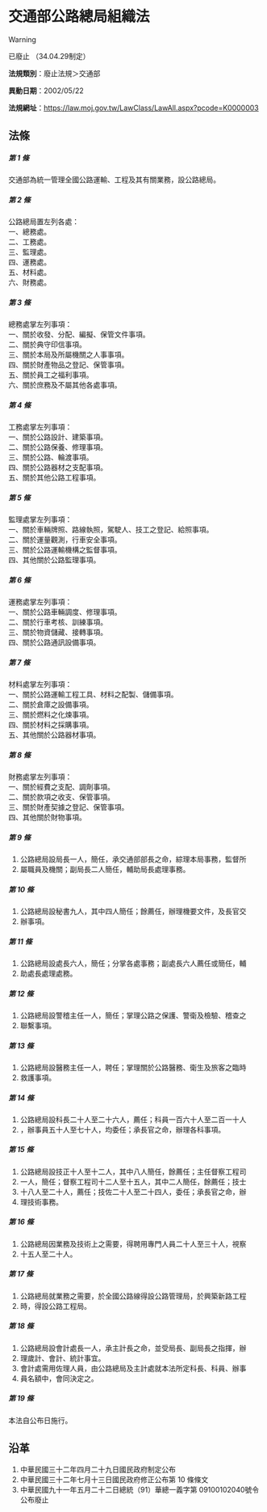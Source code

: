 # 交通部公路總局組織法
> [!WARNING]
> 已廢止
> （34.04.29制定）

**法規類別**：廢止法規＞交通部

**異動日期**：2002/05/22  

**法規網址**：https://law.moj.gov.tw/LawClass/LawAll.aspx?pcode=K0000003



## 法條
##### 第 1 條
交通部為統一管理全國公路運輸、工程及其有關業務，設公路總局。

##### 第 2 條
公路總局置左列各處：  
一、總務處。  
二、工務處。  
三、監理處。  
四、運務處。  
五、材料處。  
六、財務處。

##### 第 3 條
總務處掌左列事項：  
一、關於收發、分配、編擬、保管文件事項。  
二、關於典守印信事項。  
三、關於本局及所屬機關之人事事項。  
四、關於財產物品之登記、保管事項。  
五、關於員工之福利事項。  
六、關於庶務及不屬其他各處事項。

##### 第 4 條
工務處掌左列事項：  
一、關於公路設計、建築事項。  
二、關於公路保養、修理事項。  
三、關於公路、輪渡事項。  
四、關於公路器材之支配事項。  
五、關於其他公路工程事項。

##### 第 5 條
監理處掌左列事項：  
一、關於車輛牌照、路線執照，駕駛人、技工之登記、給照事項。  
二、關於運量觀測，行車安全事項。  
三、關於公路運輸機構之監督事項。  
四、其他關於公路監理事項。

##### 第 6 條
運務處掌左列事項：  
一、關於公路車輛調度、修理事項。  
二、關於行車考核、訓練事項。  
三、關於物資儲藏、接轉事項。  
四、關於公路通訊設備事項。

##### 第 7 條
材料處掌左列事項：  
一、關於公路運輸工程工具、材料之配製、儲備事項。  
二、關於倉庫之設備事項。  
三、關於燃料之化煉事項。  
四、關於材料之採購事項。  
五、其他關於公路器材事項。

##### 第 8 條
財務處掌左列事項：  
一、關於經費之支配、調劑事項。  
二、關於款項之收支、保管事項。  
三、關於財產契據之登記、保管事項。  
四、其他關於財物事項。

##### 第 9 條
1. 公路總局設局長一人，簡任，承交通部部長之命，綜理本局事務，監督所
1. 屬職員及機關；副局長二人簡任，輔助局長處理事務。

##### 第 10 條
1. 公路總局設秘書九人，其中四人簡任；餘薦任，辦理機要文件，及長官交
1. 辦事項。

##### 第 11 條
1. 公路總局設處長六人，簡任；分掌各處事務；副處長六人薦任或簡任，輔
1. 助處長處理處務。

##### 第 12 條
1. 公路總局設警稽主任一人，簡任；掌理公路之保護、警衛及檢驗、稽查之
1. 聯繫事項。

##### 第 13 條
1. 公路總局設醫務主任一人，聘任；掌理關於公路醫務、衛生及旅客之臨時
1. 救護事項。

##### 第 14 條
1. 公路總局設科長二十人至二十六人，薦任；科員一百六十人至二百一十人
1. ，辦事員五十人至七十人，均委任；承長官之命，辦理各科事項。

##### 第 15 條
1. 公路總局設技正十人至十二人，其中八人簡任，餘薦任；主任督察工程司
1. 一人，簡任；督察工程司十二人至十五人，其中二人簡任，餘薦任；技士
1. 十八人至二十人，薦任；技佐二十人至二十四人，委任；承長官之命，辦
1. 理技術事務。

##### 第 16 條
1. 公路總局因業務及技術上之需要，得聘用專門人員二十人至三十人，視察
1. 十五人至二十人。

##### 第 17 條
1. 公路總局就業務之需要，於全國公路線得設公路管理局，於興築新路工程
1. 時，得設公路工程局。

##### 第 18 條
1. 公路總局設會計處長一人，承主計長之命，並受局長、副局長之指揮，辦
1. 理歲計、會計、統計事宜。
1. 會計處需用佐理人員，由公路總局及主計處就本法所定科長、科員、辦事
1. 員名額中，會同決定之。

##### 第 19 條
本法自公布日施行。

## 沿革
1. 中華民國三十二年四月二十九日國民政府制定公布
1. 中華民國三十二年七月十三日國民政府修正公布第 10 條條文
1. 中華民國九十一年五月二十二日總統（91）華總一義字第 09100102040號令公布廢止
